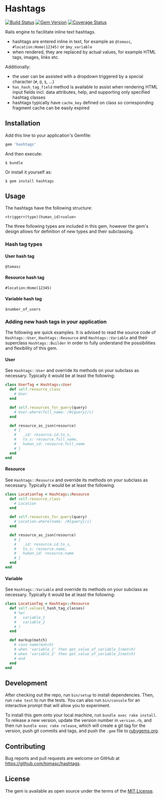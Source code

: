 # Hashtags

[![Build Status](https://travis-ci.org/tomasc/hashtags.svg)](https://travis-ci.org/tomasc/hashtags) [![Gem Version](https://badge.fury.io/rb/hashtags.svg)](http://badge.fury.io/rb/hashtags) [![Coverage Status](https://img.shields.io/coveralls/tomasc/hashtags.svg)](https://coveralls.io/r/tomasc/hashtags)

Rails engine to facilitate inline text hashtags.

* hashtags are entered inline in text, for example as `@tomasc`, `#location:Home(12345)` or `$my_variable`
* when rendered, they are replaced by actual values, for example HTML tags, images, links etc.

Additionally:

* the user can be assisted with a dropdown triggered by a special character (`#`, `@`, `$`, …)
* `has_hash_tag_field` method is available to assist when rendering HTML input fields incl. data attributes, help, and supporting only specified hashtag classes
* hashtags typically have `cache_key` defined on class so corresponding fragment cache can be easily expired

## Installation

Add this line to your application's Gemfile:

```ruby
gem 'hashtags'
```

And then execute:

    $ bundle

Or install it yourself as:

    $ gem install hashtags

## Usage

The hashtags have the following structure:

```
<trigger>(type)(human_id)<value>
```

The three following types are included in this gem, however the gem's design allows for definition of new types and their subclassing.

### Hash tag types

#### User hash tag

```
@tomasc
```

#### Resource hash tag

```
#location:Home(12345)
```

#### Variable hash tag

```
$number_of_users
```

### Adding new hash tags in your application

The following are quick examples. It is advised to read the source code of `Hashtags::User`, `Hashtags::Resource` and `Hashtags::Variable` and their superclass `Hashtags::Builder` in order to fully understand the possibilities and flexibility of this gem.

#### User

See `Hashtags::User` and override its methods on your subclass as necessary. Typically it would be at least the following:

```ruby
class UserTag < Hashtags::User
  def self.resource_class
    # User
  end

  def self.resources_for_query(query)
    # User.where(full_name: /#{query}/i)
  end

  def resource_as_json(resource)
    # {
    #   _id: resource.id.to_s,
    #   to_s: resource.full_name,
    #   human_id: resource.full_name
    # }
  end
end
```

#### Resource

See `Hashtags::Resource` and override its methods on your subclass as necessary. Typically it would be at least the following:

```ruby
class LocationTag < Hashtags::Resource
  def self.resource_class
    # Location
  end

  def self.resources_for_query(query)
    # Location.where(name: /#{query}/i)
  end

  def resource_as_json(resource)
    # {
    #   _id: resource.id.to_s,
    #   to_s: resource.name,
    #   human_id: resource.name
    # }
  end
end
```

#### Variable

See `Hashtags::Variable` and override its methods on your subclass as necessary. Typically it would be at least the following:

```ruby
class LocationTag < Hashtags::Resource
  def self.values(_hash_tag_classes)
    # %w(
    #   variable_1
    #   variable_2
    # )
  end

  def markup(match)
    # case name(match)
    # when 'variable_1' then get_value_of_variable_1(match)
    # when 'variable_2' then get_value_of_variable_2(match)
    # end
  end
end
```


## Development

After checking out the repo, run `bin/setup` to install dependencies. Then, run `rake test` to run the tests. You can also run `bin/console` for an interactive prompt that will allow you to experiment.

To install this gem onto your local machine, run `bundle exec rake install`. To release a new version, update the version number in `version.rb`, and then run `bundle exec rake release`, which will create a git tag for the version, push git commits and tags, and push the `.gem` file to [rubygems.org](https://rubygems.org).

## Contributing

Bug reports and pull requests are welcome on GitHub at https://github.com/tomasc/hashtags.


## License

The gem is available as open source under the terms of the [MIT License](http://opensource.org/licenses/MIT).
